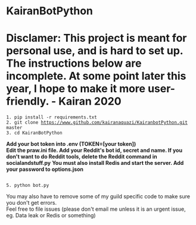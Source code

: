 # KairanBotPython
# Disclamer: This project is meant for personal use, and is hard to set up. The instructions below are incomplete. At some point later this year, I hope to make it more user-friendly. - Kairan 2020
<pre><code>1. pip install -r requirements.txt
2. git clone <a href="https://www.github.com/kairanaquazi/KairanbotPython.git">https://www.github.com/kairanaquazi/KairanbotPython.git</a> master
3. cd KairanBotPython
</pre></code>
<strong>Add your bot token into .env (TOKEN=[your token])</strong><br>
<strong>Edit the praw.ini file.
Add your Reddit's bot id, secret and name. If you don't want to do Reddit
tools, delete the Reddit command in socialandstuff.py</strong>
<strong>You must also install Redis and start the server. Add your password to options.json</strong><br>
<pre><code>
5. python bot.py
</pre></code>
You may also have to remove some of my guild specific code to make sure you don't get
errors.
<br>
Feel free to file issues (please don't email me unless it is an urgent issue, eg. Data leak or Redis or something)
